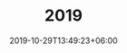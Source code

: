 ---
title: "2019"
date: 2019-10-29T13:49:23+06:00
draft: false

# meta description
description: "Hennessy's View 2009n"

# type
type : "blog"
---
